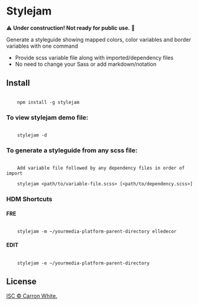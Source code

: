 # Stylejam
:warning:  **Under construction! Not ready for public use.**  :construction:

 Generate a styleguide showing mapped colors, color variables and border variables with one command
 - Provide scss variable file along with imported/dependency files
 - No need to change your Sass or add markdown/notation

## Install

```

	npm install -g stylejam

```

### To view stylejam demo file:

```

	stylejam -d

```

### To generate a styleguide from any scss file: 

```

	Add variable file followed by any dependency files in order of import 

	stylejam <path/to/variable-file.scss> [<path/to/dependency.scss>]

```

### HDM Shortcuts

#### FRE

```

	stylejam -m ~/yourmedia-platform-parent-directory elledecor

```

#### EDIT
```

	stylejam -e ~/yourmedia-platform-parent-directory

```

## License

[ISC © Carron White.](../LICENSE)
